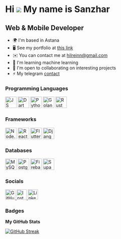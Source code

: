 # Hi ![](https://user-images.githubusercontent.com/18350557/176309783-0785949b-9127-417c-8b55-ab5a4333674e.gif) My name is Sanzhar

## Web & Mobile Developer

* 🌍  I'm based in Astana
* 🖥️  See my portfolio at [this link](https://hilrein.vercel.app/)
* ✉️  You can contact me at [hilreinn@gmail.com](mailto:hilreinn@gmail.com)
* 🧠  I'm learning machine learning
* 🤝  I'm open to collaborating on interesting projects
* ⚡  My telegram [contact](https://t.me/middle_develop)

### Programming Languages
<p align="left">
  
  <!-- Programming Languages -->
  <img src="https://cdn.simpleicons.org/javascript/3382ed" width="36" alt="JS" />
  <img src="https://cdn.simpleicons.org/dart/3382ed" width="36" height="36" alt="Dart" />
  <img src="https://cdn.simpleicons.org/python/3382ed" width="36" height="36" alt="Python" />
  <img src="https://cdn.simpleicons.org/go/3382ed" width="36" height="36" alt="Golang" />
  <img src="https://cdn.simpleicons.org/rust/3382ed" width="36" height="36" alt="Rust"/>
  
</p>

### Frameworks
<p align="left">
  
  <!-- Frameworks -->
  <img src="https://cdn.simpleicons.org/node.js/3382ed" width="36" height="36" alt="Node.js" />
  <img src="https://cdn.simpleicons.org/react/3382ed" width="36" height="36" alt="React" />
  <img src="https://cdn.simpleicons.org/flutter/3382ed" width="36" height="36" alt="Flutter" />
  <img src="https://cdn.simpleicons.org/django/3382ed" width="36" height="36" alt="Django" />
</p>

### Databases
<p align="left">
  
  <!-- Databases -->
  <img src="https://cdn.simpleicons.org/mysql/3382ed" width="36" height="36" alt="MySQL"/>
  <img src="https://cdn.simpleicons.org/postgresql/3382ed" width="36" height="36" alt="PostgreSQL" />
  <img src="https://cdn.simpleicons.org/firebase/3382ed" width="36" height="36" alt="Firebase" />
  <img src="https://cdn.simpleicons.org/supabase/3382ed" width="36" height="36" alt="Supabase" />
</p>

### Socials

<p align="left">
  <a href="https://github.com/Hilrein" target="_blank">
    <img src="https://cdn.simpleicons.org/github/3382ed" width="32" height="32" alt="GitHub" />
  </a>
  <a href="https://www.instagram.com/hilrein/" target="_blank">
    <img src="https://cdn.simpleicons.org/instagram/3382ed" width="32" height="32" alt="Instagram" />
  </a>
  <a href="https://www.linkedin.com/in/sanzhar-turabaev-0b17ab314/" target="_blank">
    <img src="https://cdn.jsdelivr.net/gh/devicons/devicon/icons/linkedin/linkedin-original.svg" width="32" height="32" alt="LinkedIn"/>
  </a>
  <a href="https://www.youtube.com/@Hilrein" target="_blank">
  </a>
</p>

### Badges

**My GitHub Stats**

<p align="left">
<!--   <img src="https://github-readme-stats.vercel.app/api?username=Hilrein&show_icons=true&theme=react&hide_border=true&title_color=3382ed&icon_color=3382ed&text_color=ffffff&bg_color=0d1117" alt="GitHub Stats" height="180"/> -->
<!--   <img src="https://github-readme-stats.vercel.app/api/top-langs/?username=Hilrein&layout=compact&theme=react&hide_border=true&title_color=3382ed&text_color=ffffff&bg_color=0d1117" alt="Top Languages" height="180"/> -->
</p>


[![GitHub Streak](https://streak-stats.demolab.com/?user=DenverCoder1)](https://git.io/streak-stats)
